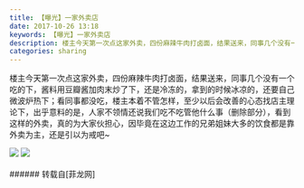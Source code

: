 ```yaml
---
title: 【曝光】一家外卖店
date: 2017-10-26 13:18
keywords: 【曝光】一家外卖店
description: 楼主今天第一次点这家外卖，四份麻辣牛肉打卤面，结果送来，同事几个没有一个吃的下，酱料用豆瓣酱加肉末炒了下，还是冷冻的，拿到的时候冰凉的，还要自己微波炉热下；看同事都没吃，楼主本着不管怎样，至少以后会改善的心态找店主理论下，出乎意料的是，人家不领情还说我们吃不吃管他什么事（删除部分），看到这样的外卖，真的为大家伙担心，因毕竟在这边工作的兄弟姐妹大多的饮食都是靠外卖为主，还是引以为戒吧~
categories: sharing
---
```

<td class="t_f" id="postmessage_948316">

楼主今天第一次点这家外卖，四份麻辣牛肉打卤面，结果送来，同事几个没有一个吃的下，酱料用豆瓣酱加肉末炒了下，还是冷冻的，拿到的时候冰凉的，还要自己微波炉热下；看同事都没吃，楼主本着不管怎样，至少以后会改善的心态找店主理论下，出乎意料的是，人家不领情还说我们吃不吃管他什么事（删除部分），看到这样的外卖，真的为大家伙担心，因毕竟在这边工作的兄弟姐妹大多的饮食都是靠外卖为主，还是引以为戒吧~<br/>

<img aid="659010" data-cf-modified-2f1891469c3090f118224dee-="" file="data/attachment/forum/201710/26/131435y2wavzdbzvx5vjaz.png.thumb.jpg" id="aimg_659010" inpost="1" onclick="" onmouseover="" src="http://www.flw.ph/data/attachment/forum/201710/26/131435y2wavzdbzvx5vjaz.png" style="cursor:pointer" zoomfile="data/attachment/forum/201710/26/131435y2wavzdbzvx5vjaz.png"/>



<img aid="659009" data-cf-modified-2f1891469c3090f118224dee-="" file="data/attachment/forum/201710/26/131433n287attnzt87hn77.png.thumb.jpg" id="aimg_659009" inpost="1" onclick="" onmouseover="" src="http://www.flw.ph/data/attachment/forum/201710/26/131433n287attnzt87hn77.png" style="cursor:pointer" zoomfile="data/attachment/forum/201710/26/131433n287attnzt87hn77.png"/>


<br/>
<br/>
</td>
###### 转载自[菲龙网]